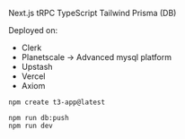 Next.js
tRPC
TypeScript
Tailwind
Prisma (DB)

Deployed on:
- Clerk
- Planetscale -> Advanced mysql platform
- Upstash
- Vercel
- Axiom

```
npm create t3-app@latest
```

```
npm run db:push
npm run dev
```
